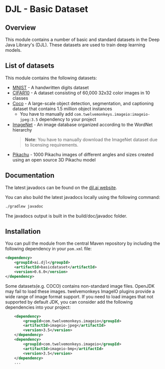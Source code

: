 # DJL - Basic Dataset

## Overview

This module contains a number of basic and standard datasets in the Deep Java Library's (DJL). These datasets are used to train deep learning models.

## List of datasets

This module contains the following datasets:

- [MNIST](http://yann.lecun.com/exdb/mnist/) - A handwritten digits dataset
- [CIFAR10](https://www.cs.toronto.edu/~kriz/cifar.html) - A dataset consisting of 60,000 32x32 color images in 10 classes
- [Coco](http://cocodataset.org) - A large-scale object detection, segmentation, and captioning dataset that contains 1.5 million object instances
    - You have to manually add `com.twelvemonkeys.imageio:imageio-jpeg:3.5` dependency to your project
- [ImageNet](http://www.image-net.org/) - An image database organized according to the WordNet hierarchy
  >**Note**: You have to manually download the ImageNet dataset due to licensing requirements.
- [Pikachu](http://d2l.ai/chapter_computer-vision/object-detection-dataset.html) - 1000 Pikachu images of different angles and sizes created using an open source 3D Pikachu model

## Documentation

The latest javadocs can be found on the [djl.ai website](https://javadoc.io/doc/ai.djl/basicdataset/latest/index.html).

You can also build the latest javadocs locally using the following command:

```sh
./gradlew javadoc
```
The javadocs output is built in the build/doc/javadoc folder.


## Installation
You can pull the module from the central Maven repository by including the following dependency in your `pom.xml` file:

```xml
<dependency>
    <groupId>ai.djl</groupId>
    <artifactId>basicdataset</artifactId>
    <version>0.6.0</version>
</dependency>
```

Some datasets(e.g. COCO) contains non-standard image files. OpenJDK may fail to load these images.
twelvemonkeys ImageIO plugins provide a wide range of image format support. If you need to load
images that not supported by default JDK, you can consider add the following dependencies into your project:

```xml
    <dependency>
        <groupId>com.twelvemonkeys.imageio</groupId>
        <artifactId>imageio-jpeg</artifactId>
        <version>3.5</version>
    </dependency>
    <dependency>
        <groupId>com.twelvemonkeys.imageio</groupId>
        <artifactId>imageio-bmp</artifactId>
        <version>3.5</version>
    </dependency>
    ...
```
